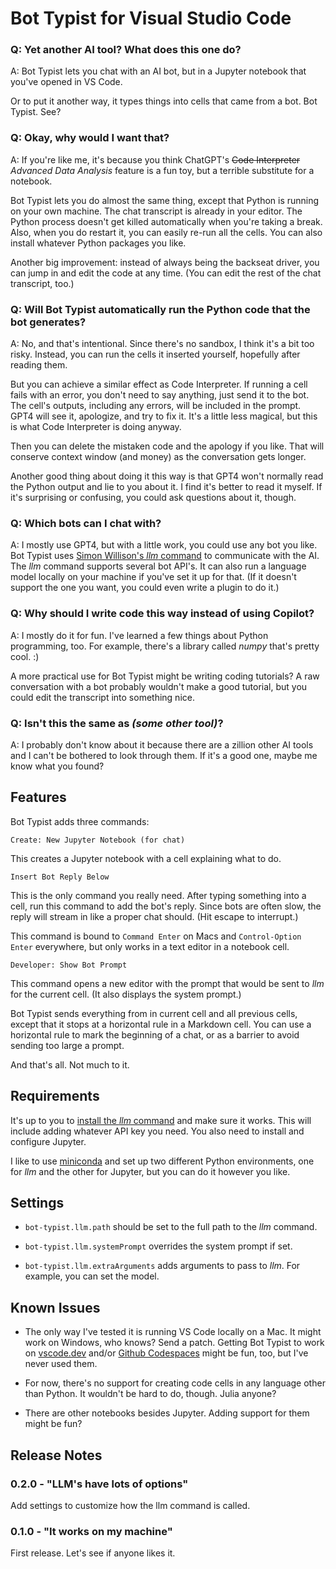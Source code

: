 # Bot Typist for Visual Studio Code


### Q: Yet another AI tool? What does this one do?

A: Bot Typist lets you chat with an AI bot, but in a Jupyter notebook that you've opened in VS Code.

Or to put it another way, it types things into cells that came from a bot. Bot Typist. See?

### Q: Okay, why would I want that?

A: If you're like me, it's because you think ChatGPT's ~~Code Interpreter~~ *Advanced Data Analysis* feature is a fun toy, but a terrible substitute for a notebook.

Bot Typist lets you do almost the same thing, except that Python is running on your own machine. The chat transcript is already in your editor. The Python process doesn't get killed automatically when you're taking a break. Also, when you do restart it, you can easily re-run all the cells. You can also install whatever Python packages you like.

Another big improvement: instead of always being the backseat driver, you can jump in and edit the code at any time. (You can edit the rest of the chat transcript, too.)

### Q: Will Bot Typist automatically run the Python code that the bot generates?

A: No, and that's intentional. Since there's no sandbox, I think it's a bit too risky. Instead, you can run the cells it inserted yourself, hopefully after reading them.

But you can achieve a similar effect as Code Interpreter. If running a cell fails with an error, you don't need to say anything, just send it to the bot. The cell's outputs, including any errors, will be included in the prompt. GPT4 will see it, apologize, and try to fix it. It's a little less magical, but this is what Code Interpreter is doing anyway.

Then you can delete the mistaken code and the apology if you like. That will conserve context window (and money) as the conversation gets longer.

Another good thing about doing it this way is that GPT4 won't normally read the Python output and lie to you about it. I find it's better to read it myself. If it's surprising or confusing, you could ask questions about it, though.

### Q: Which bots can I chat with?

A: I mostly use GPT4, but with a little work, you could use any bot you like. Bot Typist uses [Simon Willison's *llm* command](https://llm.datasette.io/) to communicate with the AI. The *llm* command supports several bot API's. It can also run a language model locally on your machine if you've set it up for that. (If it doesn't support the one you want, you could even write a plugin to do it.)

### Q: Why should I write code this way instead of using Copilot?

A: I mostly do it for fun. I've learned a few things about Python programming, too. For example, there's a library called *numpy* that's pretty cool. :)

A more practical use for Bot Typist might be writing coding tutorials? A raw conversation with a bot probably wouldn't make a good tutorial, but you could edit the transcript into something nice.

### Q: Isn't this the same as *(some other tool)*?

A: I probably don't know about it because there are a zillion other AI tools and I can't be bothered to look through them. If it's a good one, maybe me know what you found?

## Features

Bot Typist adds three commands:

`Create: New Jupyter Notebook (for chat)`

This creates a Jupyter notebook with a cell explaining what to do.

`Insert Bot Reply Below`

This is the only command you really need. After typing something into a cell, run this command to add the bot's reply. Since bots are often slow, the reply will stream in like a proper chat should. (Hit escape to interrupt.)

This command is bound to `Command Enter` on Macs and `Control-Option Enter` everywhere, but only works in a text editor in a notebook cell.

`Developer: Show Bot Prompt`

This command opens a new editor with the prompt that would be sent to *llm* for the current cell. (It also displays the system prompt.)

Bot Typist sends everything from in current cell and all previous cells, except that it stops at a horizontal rule in a Markdown cell. You can use a horizontal rule to mark the beginning of a chat, or as a barrier to avoid sending too large a prompt.

And that's all. Not much to it.

## Requirements

It's up to you to [install the *llm* command](https://llm.datasette.io/en/stable/setup.html) and make sure it works. This will include adding whatever API key you need. You also need to install and configure Jupyter.

I like to use [miniconda](https://docs.conda.io/projects/miniconda/en/latest/) and set up two different Python environments, one for *llm* and the other for Jupyter, but you can do it however you like.

## Settings

- `bot-typist.llm.path` should be set to the full path to the *llm* command.

- `bot-typist.llm.systemPrompt` overrides the system prompt if set.

- `bot-typist.llm.extraArguments` adds arguments to pass to *llm*. For example, you can set the model.

## Known Issues

* The only way I've tested it is running VS Code locally on a Mac. It might work on Windows, who knows? Send a patch. Getting Bot Typist to work on [vscode.dev](https://vscode.dev/) and/or [Github Codespaces](https://github.com/features/codespaces) might be fun, too, but I've never used them.

* For now, there's no support for creating code cells in any language other than Python. It wouldn't be hard to do, though. Julia anyone?

* There are other notebooks besides Jupyter. Adding support for them might be fun?

## Release Notes

### 0.2.0 - "LLM's have lots of options"

Add settings to customize how the llm command is called.

### 0.1.0 - "It works on my machine"

First release. Let's see if anyone likes it.
